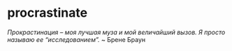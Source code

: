 # procrastinate

<i>Прокрастинация – моя лучшая муза и мой величайший вызов. Я просто называю ее “исследованием”.</i> ~ Брене Браун
